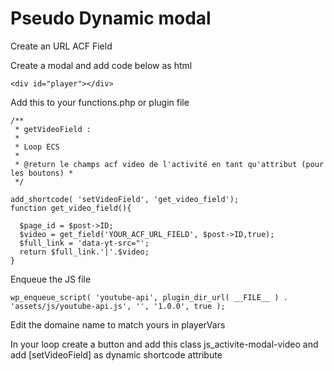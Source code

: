 # Pseudo Dynamic modal

Create an URL ACF Field

Create a modal and add code below as html

```
<div id="player"></div>
```

Add this to your functions.php or plugin file

```
/**
 * getVideoField :
 * 
 * Loop ECS
 * 
 * @return le champs acf video de l'activité en tant qu'attribut (pour les boutons) * 
 */
 
add_shortcode( 'setVideoField', 'get_video_field');
function get_video_field(){

  $page_id = $post->ID;
  $video = get_field('YOUR_ACF_URL_FIELD', $post->ID,true);
  $full_link = 'data-yt-src="';
  return $full_link.'|'.$video;
}
```
Enqueue the JS file

```
wp_enqueue_script( 'youtube-api', plugin_dir_url( __FILE__ ) . 'assets/js/youtube-api.js', '', '1.0.0', true );
```

Edit the domaine name to match yours in playerVars

In your loop create a button and add this class js_activite-modal-video and add [setVideoField] as dynamic shortcode attribute
